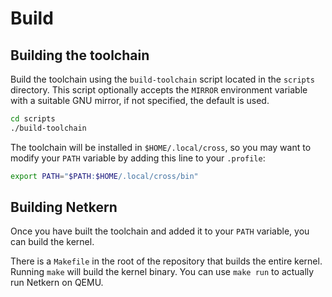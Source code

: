 # Build

## Building the toolchain

Build the toolchain using the `build-toolchain` script located in the `scripts` directory. This script optionally accepts the `MIRROR` environment variable with a suitable GNU mirror, if not specified, the default is used.

```sh
cd scripts
./build-toolchain
```

The toolchain will be installed in `$HOME/.local/cross`, so you may want to modify your `PATH` variable by adding this line to your `.profile`:

```sh
export PATH="$PATH:$HOME/.local/cross/bin"
```

## Building Netkern

Once you have built the toolchain and added it to your `PATH` variable, you can build the kernel.

There is a `Makefile` in the root of the repository that builds the entire kernel. Running `make` will build the kernel binary. You can use `make run` to actually run Netkern on QEMU.

